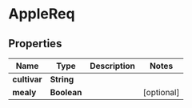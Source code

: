 

# AppleReq


## Properties

| Name | Type | Description | Notes |
|------------ | ------------- | ------------- | -------------|
|**cultivar** | **String** |  |  |
|**mealy** | **Boolean** |  |  [optional] |



